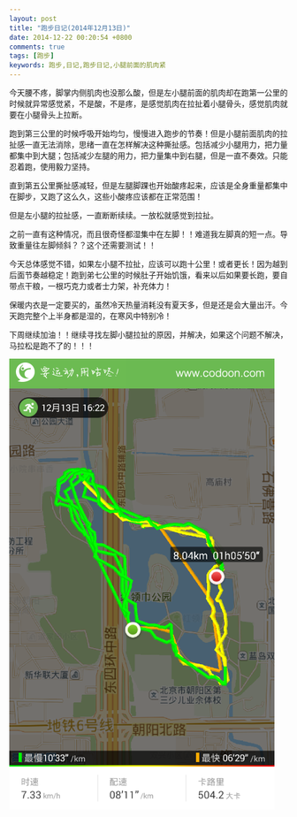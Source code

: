 ```yaml
---
layout: post
title: "跑步日记(2014年12月13日)"
date: 2014-12-22 00:20:54 +0800
comments: true
tags: [跑步]
keywords: 跑步,日记,跑步日记,小腿前面的肌肉紧
---
```




今天腰不疼，脚掌内侧肌肉也没那么酸，但是左小腿前面的肌肉却在跑第一公里的时候就异常感觉紧，不是酸，不是疼，是感觉肌肉在拉扯着小腿骨头，感觉肌肉就要在小腿骨头上拉断。    

跑到第三公里的时候呼吸开始均匀，慢慢进入跑步的节奏！但是小腿前面肌肉的拉扯感一直无法消除，思绪一直在怎样解决这种撕扯感。包括减少小腿用力，把力量都集中到大腿；包括减少左腿的用力，把力量集中到右腿，但是一直不奏效。只能忍着跑，使用毅力坚持。  


直到第五公里撕扯感减轻，但是左腿脚踝也开始酸疼起来，应该是全身重量都集中在脚步，又跑了这么久，这些小酸疼应该都在正常范围！  

但是左小腿的拉扯感，一直断断续续。一放松就感觉到拉扯。  

之前一直有这种情况，而且很奇怪都湿集中在左脚！！难道我左脚真的短一点。导致重量往左脚倾斜？？这个还需要测试！！   

今天总体感觉不错，如果左小腿不拉扯，应该可以跑十公里！或者更长！因为越到后面节奏越稳定！跑到弟七公里的时候肚子开始饥饿，看来以后如果要长跑，要自带点干粮，一根巧克力或者士力架，补充体力！           

保暖内衣是一定要买的，虽然冷天热量消耗没有夏天多，但是还是会大量出汗。今天跑完整个上半身都是湿的，在寒风中特别冷！   

下周继续加油！！继续寻找左脚小腿拉扯的原因，并解决，如果这个问题不解决，马拉松是跑不了的！！！  

![20141213跑步记录](/images/run/share_tmp20141213.png)

